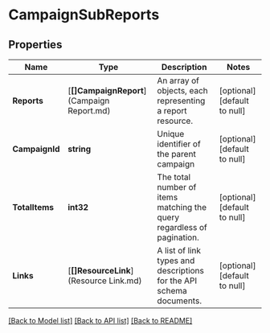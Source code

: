 # CampaignSubReports

## Properties
Name | Type | Description | Notes
------------ | ------------- | ------------- | -------------
**Reports** | [**[]CampaignReport**](Campaign Report.md) | An array of objects, each representing a report resource. | [optional] [default to null]
**CampaignId** | **string** | Unique identifier of the parent campaign | [optional] [default to null]
**TotalItems** | **int32** | The total number of items matching the query regardless of pagination. | [optional] [default to null]
**Links** | [**[]ResourceLink**](Resource Link.md) | A list of link types and descriptions for the API schema documents. | [optional] [default to null]

[[Back to Model list]](../README.md#documentation-for-models) [[Back to API list]](../README.md#documentation-for-api-endpoints) [[Back to README]](../README.md)


